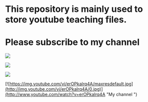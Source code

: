 # This repository is mainly used to store youtube teaching files.

# Please subscribe to my channel

![](https://github-readme-stats.vercel.app/api?username=KmolLin&include_all_commits=true)

![](https://github-readme-stats.vercel.app/api/top-langs/?username=KmolLin&langs_count=7&layout=compact)

![](https://github-readme-stats.vercel.app/api/wakatime?username=KmolLin)

[![https://img.youtube.com/vi/erOPkalrq4A/maxresdefault.jpg](http://img.youtube.com/vi/erOPkalrq4A/0.jpg)](http://www.youtube.com/watch?v=erOPkalrq4A "My channel ")
